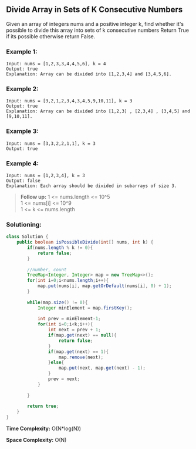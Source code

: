 ## Divide Array in Sets of K Consecutive Numbers

Given an array of integers nums and a positive integer k, find whether it's possible to divide this array into sets of k consecutive numbers
Return True if its possible otherwise return False.

### Example 1:
```
Input: nums = [1,2,3,3,4,4,5,6], k = 4
Output: true
Explanation: Array can be divided into [1,2,3,4] and [3,4,5,6].
```


### Example 2:
```
Input: nums = [3,2,1,2,3,4,3,4,5,9,10,11], k = 3
Output: true
Explanation: Array can be divided into [1,2,3] , [2,3,4] , [3,4,5] and [9,10,11].
```

### Example 3:
```
Input: nums = [3,3,2,2,1,1], k = 3
Output: true
```

### Example 4:
```
Input: nums = [1,2,3,4], k = 3
Output: false
Explanation: Each array should be divided in subarrays of size 3.
```

> **Follow up:** 
> 1 <= nums.length <= 10^5   
> 1 <= nums[i] <= 10^9  
> 1 <= k <= nums.length    


 ### Solutioning:


```java
class Solution {
    public boolean isPossibleDivide(int[] nums, int k) {
        if(nums.length % k != 0){
            return false;
        }
        
        //number, count
        TreeMap<Integer, Integer> map = new TreeMap<>();
        for(int i=0;i<nums.length;i++){
            map.put(nums[i], map.getOrDefault(nums[i], 0) + 1);
        }
        
        while(map.size() != 0){
            Integer minElement = map.firstKey();
            
            int prev = minElement-1;
            for(int i=0;i<k;i++){
                int next = prev + 1;
                if(map.get(next) == null){
                    return false;
                }
                if(map.get(next) == 1){
                    map.remove(next);
                }else{
                    map.put(next, map.get(next) - 1);
                }
                prev = next;
            }
            
        }
        
        return true;
    }
}
```  
**Time Complexity:** O(N*log(N))  

**Space Complexity:**  O(N) 


